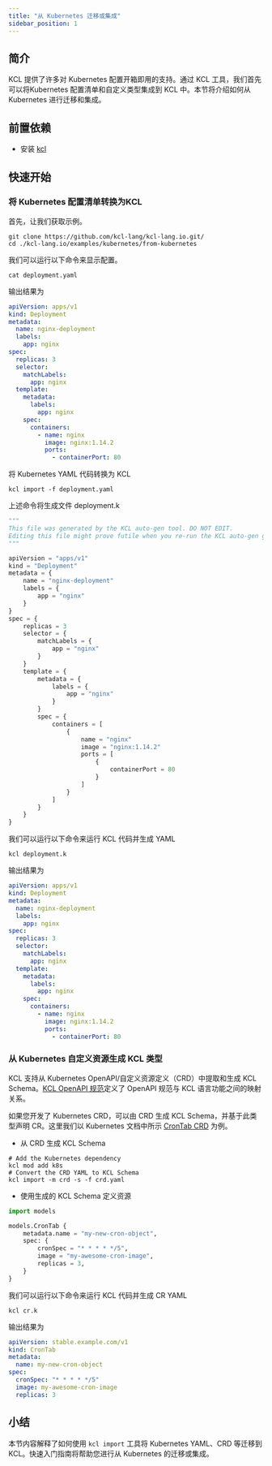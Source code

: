 ```yaml
---
title: "从 Kubernetes 迁移或集成"
sidebar_position: 1
---
```


## 简介

KCL 提供了许多对 Kubernetes 配置开箱即用的支持。通过 KCL 工具，我们首先可以将Kubernetes 配置清单和自定义类型集成到 KCL 中。本节将介绍如何从 Kubernetes 进行迁移和集成。

## 前置依赖

- 安装 [kcl](https://kcl-lang.io/docs/user_docs/getting-started/install/)

## 快速开始

### 将 Kubernetes 配置清单转换为KCL

首先，让我们获取示例。

```shell
git clone https://github.com/kcl-lang/kcl-lang.io.git/
cd ./kcl-lang.io/examples/kubernetes/from-kubernetes
```

我们可以运行以下命令来显示配置。

```shell
cat deployment.yaml
```

输出结果为

```yaml
apiVersion: apps/v1
kind: Deployment
metadata:
  name: nginx-deployment
  labels:
    app: nginx
spec:
  replicas: 3
  selector:
    matchLabels:
      app: nginx
  template:
    metadata:
      labels:
        app: nginx
    spec:
      containers:
        - name: nginx
          image: nginx:1.14.2
          ports:
            - containerPort: 80
```

将 Kubernetes YAML 代码转换为 KCL

```shell
kcl import -f deployment.yaml
```

上述命令将生成文件 deployment.k

```python
"""
This file was generated by the KCL auto-gen tool. DO NOT EDIT.
Editing this file might prove futile when you re-run the KCL auto-gen generate command.
"""

apiVersion = "apps/v1"
kind = "Deployment"
metadata = {
    name = "nginx-deployment"
    labels = {
        app = "nginx"
    }
}
spec = {
    replicas = 3
    selector = {
        matchLabels = {
            app = "nginx"
        }
    }
    template = {
        metadata = {
            labels = {
                app = "nginx"
            }
        }
        spec = {
            containers = [
                {
                    name = "nginx"
                    image = "nginx:1.14.2"
                    ports = [
                        {
                            containerPort = 80
                        }
                    ]
                }
            ]
        }
    }
}
```

我们可以运行以下命令来运行 KCL 代码并生成 YAML

```shell
kcl deployment.k
```

输出结果为

```yaml
apiVersion: apps/v1
kind: Deployment
metadata:
  name: nginx-deployment
  labels:
    app: nginx
spec:
  replicas: 3
  selector:
    matchLabels:
      app: nginx
  template:
    metadata:
      labels:
        app: nginx
    spec:
      containers:
        - name: nginx
          image: nginx:1.14.2
          ports:
            - containerPort: 80
```

### 从 Kubernetes 自定义资源生成 KCL 类型

KCL 支持从 Kubernetes OpenAPI/自定义资源定义（CRD）中提取和生成 KCL Schema。[KCL OpenAPI 规范](/docs/tools/cli/openapi/spec)定义了 OpenAPI 规范与 KCL 语言功能之间的映射关系。

如果您开发了 Kubernetes CRD，可以由 CRD 生成 KCL Schema，并基于此类型声明 CR。这里我们以 Kubernetes 文档中所示 [CronTab CRD](https://kubernetes.io/docs/tasks/extend-kubernetes/custom-resources/custom-resource-definitions/#create-a-customresourcedefinition) 为例。

- 从 CRD 生成 KCL Schema

```shell
# Add the Kubernetes dependency
kcl mod add k8s
# Convert the CRD YAML to KCL Schema
kcl import -m crd -s -f crd.yaml
```

- 使用生成的 KCL Schema 定义资源

```python
import models

models.CronTab {
    metadata.name = "my-new-cron-object",
    spec: {
        cronSpec = "* * * * */5",
        image = "my-awesome-cron-image",
        replicas = 3,
    }
}
```

我们可以运行以下命令来运行 KCL 代码并生成 CR YAML

```shell
kcl cr.k
```

输出结果为

```yaml
apiVersion: stable.example.com/v1
kind: CronTab
metadata:
  name: my-new-cron-object
spec:
  cronSpec: "* * * * */5"
  image: my-awesome-cron-image
  replicas: 3
```

## 小结

本节内容解释了如何使用 `kcl import` 工具将 Kubernetes YAML、CRD 等迁移到 KCL。快速入门指南将帮助您进行从 Kubernetes 的迁移或集成。
